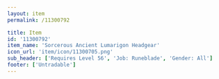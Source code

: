 ```yaml
---
layout: item
permalink: /11300792

title: Item
id: '11300792'
item_name: 'Sorcerous Ancient Lumarigon Headgear'
icon_url: 'item/icon/11300705.png'
sub_header: ['Requires Level 56', 'Job: Runeblade', 'Gender: All']
footer: ['Untradable']
---
```

